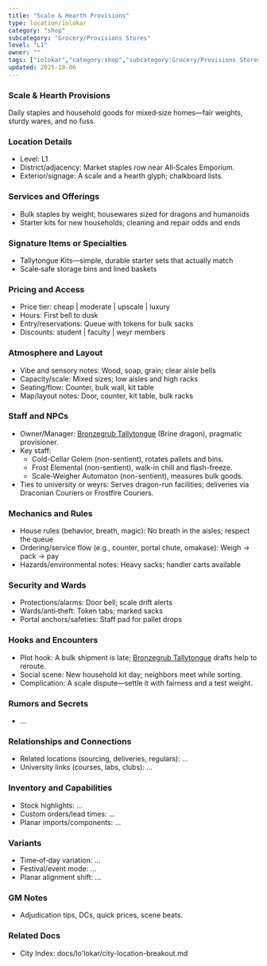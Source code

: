 ```yaml
---
title: "Scale & Hearth Provisions"
type: location/iolokar
category: "shop"
subcategory: "Grocery/Provisions Stores"
level: "L1"
owner: ""
tags: ["iolokar","category:shop","subcategory:Grocery/Provisions Stores","level:L1"]
updated: 2025-10-06
---
```

### Scale & Hearth Provisions

Daily staples and household goods for mixed‑size homes—fair weights, sturdy wares, and no fuss.

### Location Details

- Level: L1
- District/adjacency: Market staples row near All‑Scales Emporium.
- Exterior/signage: A scale and a hearth glyph; chalkboard lists.

### Services and Offerings

- Bulk staples by weight; housewares sized for dragons and humanoids
- Starter kits for new households; cleaning and repair odds and ends

### Signature Items or Specialties

- Tallytongue Kits—simple, durable starter sets that actually match
- Scale‑safe storage bins and lined baskets

### Pricing and Access

- Price tier: cheap | moderate | upscale | luxury
- Hours: First bell to dusk
- Entry/reservations: Queue with tokens for bulk sacks
- Discounts: student | faculty | weyr members

### Atmosphere and Layout

- Vibe and sensory notes: Wood, soap, grain; clear aisle bells
- Capacity/scale: Mixed sizes; low aisles and high racks
- Seating/flow: Counter, bulk wall, kit table
- Map/layout notes: Door, counter, kit table, bulk racks

### Staff and NPCs

- Owner/Manager: [Bronzegrub Tallytongue](../People/bronzegrub-tallytongue.md) (Brine dragon), pragmatic provisioner.
- Key staff:
  - Cold-Cellar Golem (non-sentient), rotates pallets and bins.
  - Frost Elemental (non-sentient), walk-in chill and flash-freeze.
  - Scale-Weigher Automaton (non-sentient), measures bulk goods.
- Ties to university or weyrs: Serves dragon-run facilities; deliveries via Draconian Couriers or Frostfire Couriers.

### Mechanics and Rules

- House rules (behavior, breath, magic): No breath in the aisles; respect the queue
- Ordering/service flow (e.g., counter, portal chute, omakase): Weigh → pack → pay
- Hazards/environmental notes: Heavy sacks; handler carts available

### Security and Wards

- Protections/alarms: Door bell; scale drift alerts
- Wards/anti‑theft: Token tabs; marked sacks
- Portal anchors/safeties: Staff pad for pallet drops

### Hooks and Encounters

- Plot hook: A bulk shipment is late; [Bronzegrub Tallytongue](../People/bronzegrub-tallytongue.md) drafts help to reroute.
- Social scene: New household kit day; neighbors meet while sorting.
- Complication: A scale dispute—settle it with fairness and a test weight.

### Rumors and Secrets

- ...

### Relationships and Connections

- Related locations (sourcing, deliveries, regulars): ...
- University links (courses, labs, clubs): ...

### Inventory and Capabilities

- Stock highlights: ...
- Custom orders/lead times: ...
- Planar imports/components: ...

### Variants

- Time‑of‑day variation: ...
- Festival/event mode: ...
- Planar alignment shift: ...

### GM Notes

- Adjudication tips, DCs, quick prices, scene beats.

### Related Docs

- City Index: docs/Io'lokar/city-location-breakout.md

